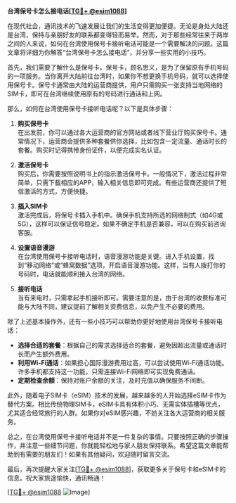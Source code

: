 **台湾保号卡怎么接电话[[TG💪+ @esim1088](https://t.me/s/esim1088)]**

在现代社会，通讯技术的飞速发展让我们的生活变得更加便捷。无论是身处大陆还是台湾，保持与亲朋好友的联系都变得轻而易举。然而，对于那些经常往来于两岸之间的人来说，如何在台湾使用保号卡接听电话可能是一个需要解决的问题。这篇文章将详细为你解答“台湾保号卡怎么接电话”，并分享一些实用的小技巧。

首先，我们需要了解什么是保号卡。保号卡，顾名思义，是为了保留原有手机号码的一项服务。当你离开大陆前往台湾时，如果你不想更换手机号码，就可以选择使用保号卡。保号卡通常由大陆的运营商提供，用户只需购买一张支持当地网络的SIM卡，即可在台湾继续使用原有的号码进行通话和上网。

那么，如何在台湾使用保号卡接听电话呢？以下是具体步骤：

1. **购买保号卡**  
   在出发前，你可以通过各大运营商的官方网站或者线下营业厅购买保号卡。通常情况下，运营商会提供多种套餐供你选择，比如包含一定流量、通话时长的套餐。购买时记得携带身份证件，以便完成实名认证。

2. **激活保号卡**  
   购买后，你需要按照说明书上的指示激活保号卡。一般情况下，激活过程非常简单，只需下载相应的APP，输入相关信息即可完成。有些运营商还提供了短信激活的方式，方便快捷。

3. **插入SIM卡**  
   激活完成后，将保号卡插入手机中。确保手机支持所选的网络制式（如4G或5G），这样可以保证信号稳定。如果不确定手机是否兼容，可以在购买前咨询客服。

4. **设置语音漫游**  
   在台湾使用保号卡接听电话时，语音漫游功能是关键。进入手机设置，找到“移动网络”或“蜂窝数据”选项，开启语音漫游功能。这样，当有人拨打你的号码时，电话就能顺利接入台湾的网络。

5. **接听电话**  
   当有来电时，只需拿起手机接听即可。需要注意的是，由于台湾的收费标准可能与大陆不同，建议提前了解相关资费信息，以免产生不必要的费用。

除了上述基本操作外，还有一些小技巧可以帮助你更好地使用台湾保号卡接听电话：

- **选择合适的套餐**：根据自己的需求选择适合的套餐，避免因超出流量或通话时长而产生额外费用。
- **利用Wi-Fi通话**：如果担心国际漫游费用过高，可以尝试使用Wi-Fi通话功能。许多手机都支持这一功能，只需连接Wi-Fi网络即可实现免费通话。
- **定期检查余额**：保持对账户余额的关注，及时充值以确保服务不间断。

此外，随着电子SIM卡（eSIM）技术的发展，越来越多的人开始选择eSIM卡作为替代方案。相比传统物理SIM卡，eSIM卡具有体积小巧、无需实体插槽等优点，尤其适合经常旅行的人群。如果你对eSIM感兴趣，不妨关注各大运营商的相关服务。

总之，在台湾使用保号卡接听电话并不是一件复杂的事情。只要按照正确的步骤操作，并注意一些细节问题，你就能轻松地与家人朋友保持联系。希望这篇文章能帮助到有需要的朋友们！如果有其他疑问，欢迎随时留言交流。

最后，再次提醒大家关注[[TG💪+ @esim1088](https://t.me/s/esim1088)]，获取更多关于保号卡和eSIM卡的信息。祝大家旅途愉快，通讯畅通！

[[TG💪+ @esim1088](https://t.me/s/esim1088) ![Image](https://i.postimg.cc/4NQfJmqS/Snipaste-2025-05-13-00-14-12.png)]